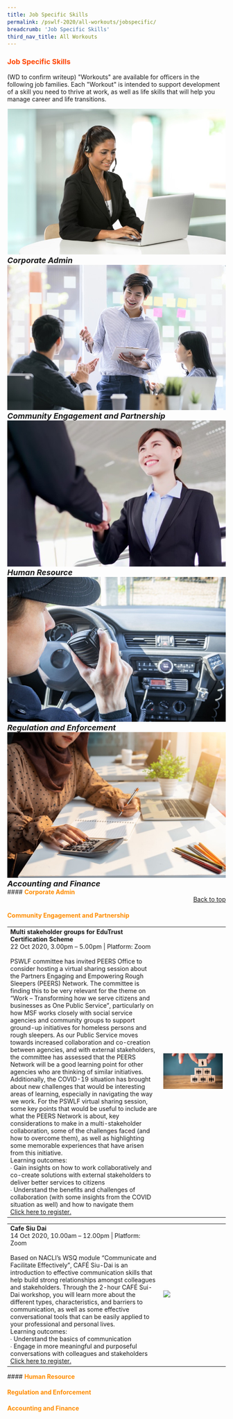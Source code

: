```yaml
---
title: Job Specific Skills
permalink: /pswlf-2020/all-workouts/jobspecific/
breadcrumb: 'Job Specific Skills'
third_nav_title: All Workouts
---
```

### <font color="orangered"><b>Job Specific Skills</b></font>
(WD to confirm writeup) "Workouts" are available for officers in the following job families. Each "Workout" is intended to support development of a skill you need to thrive at work, as well as life skills that will help you manage career and life transitions.

<div class="row">
    <div class="col is-4">
	     <figure style="margin:0;">		     
	     <a href="#corpadmin"><img src="/images/corpadmin.jpg"></a>
		<font size="4"><b><i>Corporate Admin</i></b></font>
		</figure>
    </div>
    <div class="col is-4">
	    <figure style="margin:0;">
	    <a href="#community"><img src="images/communityengagement.jpg"></a>
		<font size="4"><b><i>Community Engagement and Partnership</i></b></font>
		</figure>
    </div>
    <div class="col is-4">
	    <figure style="margin:0;">
	    <a href="#hr"><img src="/images/humanresource.jpg"></a>
		  <font size="4"><b><i>Human Resource</i></b></font>
		</figure>
    </div>
</div>

<div class="row">
    <div class="col is-2">
    </div>
    <div class="col is-4">
	     <figure style="margin:0;">
	    <a href="#regulation"><img src="/images/regulation.jpg"></a>
		  <font size="4"><b><i>Regulation and Enforcement</i></b></font>
		</figure>
    </div>
    <div class="col is-4">
	    <figure style="margin:0;">
	    <a href="#accounting"><img src="/images/accounting.jpg"></a>
		 <font size="4"><b><i>Accounting and Finance</i></b></font>
		</figure>
    </div>
    <div class="col is-2">
    </div>
</div>
#### <font color="darkorange"><b>Corporate Admin</b></font> <a name="corpadmin"></a>
<table>
       <col width="70%"> 
            <col width="30%">
<tr>
    <td>
      <b>Multi stakeholder groups for EduTrust Certification Scheme</b>
      <br>22 Oct 2020, 3.00pm – 5.00pm | Platform: Zoom
      <br>       
      <br>PSWLF committee has invited PEERS Office to consider hosting a virtual sharing session about the Partners Engaging and Empowering Rough Sleepers (PEERS) Network. The committee is finding this to be very relevant for the theme on “Work – Transforming how we serve citizens and businesses as One Public Service”, particularly on how MSF works closely with social service agencies and community groups to support ground-up initiatives for homeless persons and rough sleepers. As our Public Service moves towards increased collaboration and co-creation between agencies, and with external stakeholders, the committee has assessed that the PEERS Network will be a good learning point for other agencies who are thinking of similar initiatives. Additionally, the COVID-19 situation has brought about new challenges that would be interesting areas of learning, especially in navigating the way we work. For the PSWLF virtual sharing session, some key points that would be useful to include are what the PEERS Network is about, key considerations to make in a multi-stakeholder collaboration, some of the challenges faced (and how to overcome them), as well as highlighting some memorable experiences that have arisen from this initiative.     
      <br>Learning outcomes:
      <br>∙ Gain insights on how to work collaboratively and co-create solutions with external stakeholders to deliver better services to citizens 
      <br>∙ Understand the benefits and challenges of collaboration (with some insights from the COVID situation as well) and how to navigate them 
	    <br>
      <a href="http://www.csc.gov.sg">Click here to register.</a> 
    </td>    
	<td>
     <img src="/images/Engage2.jpeg">
    </td>
</tr>
<div style="text-align: right"><a href="#top">Back to top</a></div>
	
#### <font color="darkorange"><b>Community Engagement and Partnership</b></font> <a name="community"></a>
<table>
       <col width="70%"> 
            <col width="30%">
<tr>
    <td>
      <b>Cafe Siu Dai</b>
      <br>14 Oct 2020, 10.00am – 12.00pm | Platform: Zoom
      <br>       
      <br>Based on NACLI’s WSQ module “Communicate and Facilitate Effectively”, CAFÉ Siu-Dai is an introduction to effective communication skills that help build strong relationships amongst colleagues and stakeholders. Through the 2-hour CAFÉ Sui-Dai workshop, you will learn more about the different types, characteristics, and barriers to communication, as well as some effective conversational tools that can be easily applied to your professional and personal lives.  
      <br>Learning outcomes:
      <br>∙ Understand the basics of communication
      <br>∙ Engage in more meaningful and purposeful conversations with colleagues and stakeholders
	    <br>
      <a href="http://www.csc.gov.sg">Click here to register.</a> 
    </td>    
	<td>
     <img src="/images/Engage3.jpeg">
    </td>
</tr>
</table>
#### <font color="darkorange"><b>Human Resource</b></font> <a name="hr"></a>

#### <font color="darkorange"><b>Regulation and Enforcement</b></font> <a name="regulation"></a>

#### <font color="darkorange"><b>Accounting and Finance</b></font> <a name="accounting"></a>

